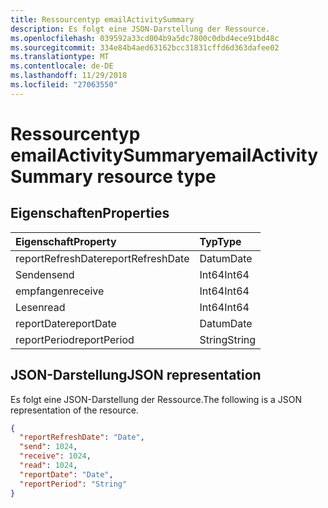 ```yaml
---
title: Ressourcentyp emailActivitySummary
description: Es folgt eine JSON-Darstellung der Ressource.
ms.openlocfilehash: 039592a33cd004b9a5dc7800c0dbd4ece91bd48c
ms.sourcegitcommit: 334e84b4aed63162bcc31831cffd6d363dafee02
ms.translationtype: MT
ms.contentlocale: de-DE
ms.lasthandoff: 11/29/2018
ms.locfileid: "27063550"
---
```

# <a name="emailactivitysummary-resource-type"></a><span data-ttu-id="72533-103">Ressourcentyp emailActivitySummary</span><span class="sxs-lookup"><span data-stu-id="72533-103">emailActivitySummary resource type</span></span>

## <a name="properties"></a><span data-ttu-id="72533-104">Eigenschaften</span><span class="sxs-lookup"><span data-stu-id="72533-104">Properties</span></span>

| <span data-ttu-id="72533-105">Eigenschaft</span><span class="sxs-lookup"><span data-stu-id="72533-105">Property</span></span>          | <span data-ttu-id="72533-106">Typ</span><span class="sxs-lookup"><span data-stu-id="72533-106">Type</span></span>   |
| :---------------- | :----- |
| <span data-ttu-id="72533-107">reportRefreshDate</span><span class="sxs-lookup"><span data-stu-id="72533-107">reportRefreshDate</span></span> | <span data-ttu-id="72533-108">Datum</span><span class="sxs-lookup"><span data-stu-id="72533-108">Date</span></span>   |
| <span data-ttu-id="72533-109">Senden</span><span class="sxs-lookup"><span data-stu-id="72533-109">send</span></span>              | <span data-ttu-id="72533-110">Int64</span><span class="sxs-lookup"><span data-stu-id="72533-110">Int64</span></span>  |
| <span data-ttu-id="72533-111">empfangen</span><span class="sxs-lookup"><span data-stu-id="72533-111">receive</span></span>           | <span data-ttu-id="72533-112">Int64</span><span class="sxs-lookup"><span data-stu-id="72533-112">Int64</span></span>  |
| <span data-ttu-id="72533-113">Lesen</span><span class="sxs-lookup"><span data-stu-id="72533-113">read</span></span>              | <span data-ttu-id="72533-114">Int64</span><span class="sxs-lookup"><span data-stu-id="72533-114">Int64</span></span>  |
| <span data-ttu-id="72533-115">reportDate</span><span class="sxs-lookup"><span data-stu-id="72533-115">reportDate</span></span>        | <span data-ttu-id="72533-116">Datum</span><span class="sxs-lookup"><span data-stu-id="72533-116">Date</span></span>   |
| <span data-ttu-id="72533-117">reportPeriod</span><span class="sxs-lookup"><span data-stu-id="72533-117">reportPeriod</span></span>      | <span data-ttu-id="72533-118">String</span><span class="sxs-lookup"><span data-stu-id="72533-118">String</span></span> |

## <a name="json-representation"></a><span data-ttu-id="72533-119">JSON-Darstellung</span><span class="sxs-lookup"><span data-stu-id="72533-119">JSON representation</span></span>

<span data-ttu-id="72533-120">Es folgt eine JSON-Darstellung der Ressource.</span><span class="sxs-lookup"><span data-stu-id="72533-120">The following is a JSON representation of the resource.</span></span>

<!-- {
  "blockType": "resource",
  "@odata.type": "microsoft.graph.emailActivitySummary"
} -->

```json
{
  "reportRefreshDate": "Date", 
  "send": 1024, 
  "receive": 1024, 
  "read": 1024, 
  "reportDate": "Date", 
  "reportPeriod": "String"
}
```
